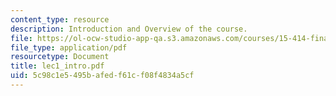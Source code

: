 ```yaml
---
content_type: resource
description: Introduction and Overview of the course.
file: https://ol-ocw-studio-app-qa.s3.amazonaws.com/courses/15-414-financial-management-summer-2003/5c98c1e5495bafedf61cf08f4834a5cf_lec1_intro.pdf
file_type: application/pdf
resourcetype: Document
title: lec1_intro.pdf
uid: 5c98c1e5-495b-afed-f61c-f08f4834a5cf
---
```

